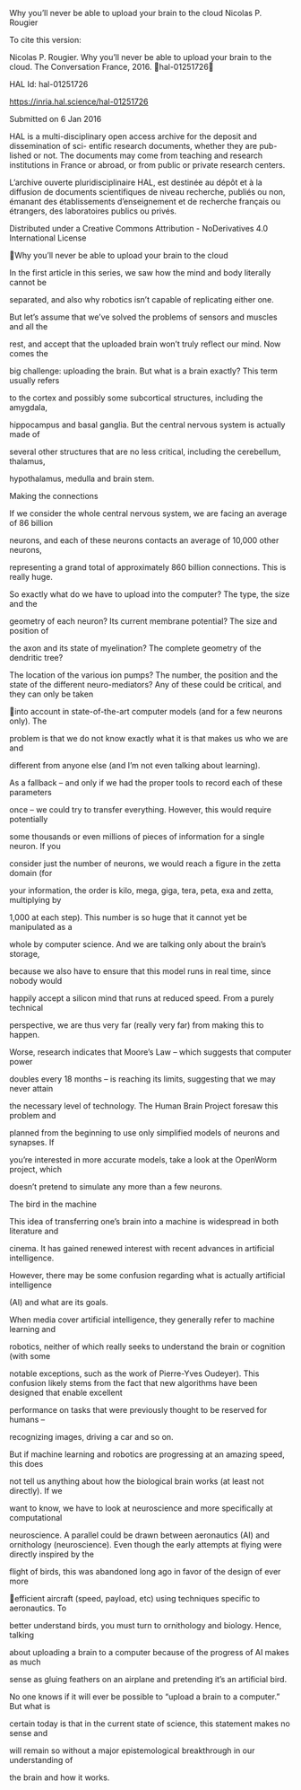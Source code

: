 Why you’ll never be able to upload your brain to the
cloud
Nicolas P. Rougier

To cite this version:

Nicolas P. Rougier. Why you’ll never be able to upload your brain to the cloud. The Conversation
France, 2016. ￿hal-01251726￿

HAL Id: hal-01251726

https://inria.hal.science/hal-01251726

Submitted on 6 Jan 2016

HAL is a multi-disciplinary open access
archive for the deposit and dissemination of sci-
entific research documents, whether they are pub-
lished or not. The documents may come from
teaching and research institutions in France or
abroad, or from public or private research centers.

L’archive ouverte pluridisciplinaire HAL, est
destinée au dépôt et à la diffusion de documents
scientifiques de niveau recherche, publiés ou non,
émanant des établissements d’enseignement et de
recherche français ou étrangers, des laboratoires
publics ou privés.

Distributed under a Creative Commons Attribution - NoDerivatives 4.0 International License

Why you’ll never be able to upload your brain to the cloud

In the first article in this series, we saw how the mind and body literally cannot be

separated, and also why robotics isn’t capable of replicating either one.

But let’s assume that we’ve solved the problems of sensors and muscles and all the

rest, and accept that the uploaded brain won’t truly reflect our mind. Now comes the

big challenge: uploading the brain. But what is a brain exactly? This term usually refers

to the cortex and possibly some subcortical structures, including the amygdala,

hippocampus and basal ganglia. But the central nervous system is actually made of

several other structures that are no less critical, including the cerebellum, thalamus,

hypothalamus, medulla and brain stem.

Making the connections

If we consider the whole central nervous system, we are facing an average of 86 billion

neurons, and each of these neurons contacts an average of 10,000 other neurons,

representing a grand total of approximately 860 billion connections. This is really huge.

So exactly what do we have to upload into the computer? The type, the size and the

geometry of each neuron? Its current membrane potential? The size and position of

the axon and its state of myelination? The complete geometry of the dendritic tree?

The location of the various ion pumps? The number, the position and the state of the
different neuro-mediators? Any of these could be critical, and they can only be taken

into account in state-of-the-art computer models (and for a few neurons only). The

problem is that we do not know exactly what it is that makes us who we are and

different from anyone else (and I’m not even talking about learning).

As a fallback – and only if we had the proper tools to record each of these parameters

once – we could try to transfer everything. However, this would require potentially

some thousands or even millions of pieces of information for a single neuron. If you

consider just the number of neurons, we would reach a figure in the zetta domain (for

your information, the order is kilo, mega, giga, tera, peta, exa and zetta, multiplying by

1,000 at each step). This number is so huge that it cannot yet be manipulated as a

whole by computer science. And we are talking only about the brain’s storage,

because we also have to ensure that this model runs in real time, since nobody would

happily accept a silicon mind that runs at reduced speed. From a purely technical

perspective, we are thus very far (really very far) from making this to happen.

Worse, research indicates that Moore’s Law – which suggests that computer power

doubles every 18 months – is reaching its limits, suggesting that we may never attain

the necessary level of technology. The Human Brain Project foresaw this problem and

planned from the beginning to use only simplified models of neurons and synapses. If

you’re interested in more accurate models, take a look at the OpenWorm project, which

doesn’t pretend to simulate any more than a few neurons.

The bird in the machine

This idea of transferring one’s brain into a machine is widespread in both literature and

cinema. It has gained renewed interest with recent advances in artificial intelligence.

However, there may be some confusion regarding what is actually artificial intelligence

(AI) and what are its goals.

When media cover artificial intelligence, they generally refer to machine learning and

robotics, neither of which really seeks to understand the brain or cognition (with some

notable exceptions, such as the work of Pierre-Yves Oudeyer). This confusion likely
stems from the fact that new algorithms have been designed that enable excellent

performance on tasks that were previously thought to be reserved for humans –

recognizing images, driving a car and so on.

But if machine learning and robotics are progressing at an amazing speed, this does

not tell us anything about how the biological brain works (at least not directly). If we

want to know, we have to look at neuroscience and more specifically at computational

neuroscience. A parallel could be drawn between aeronautics (AI) and ornithology
(neuroscience). Even though the early attempts at flying were directly inspired by the

flight of birds, this was abandoned long ago in favor of the design of ever more

efficient aircraft (speed, payload, etc) using techniques specific to aeronautics. To

better understand birds, you must turn to ornithology and biology. Hence, talking

about uploading a brain to a computer because of the progress of AI makes as much

sense as gluing feathers on an airplane and pretending it’s an artificial bird.

No one knows if it will ever be possible to “upload a brain to a computer.” But what is

certain today is that in the current state of science, this statement makes no sense and

will remain so without a major epistemological breakthrough in our understanding of

the brain and how it works.

